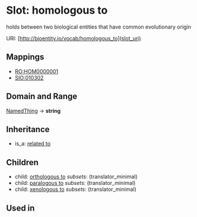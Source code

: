 # Slot: homologous to


holds between two biological entities that have common evolutionary origin

URI: [http://bioentity.io/vocab/homologous_to](slot_uri)
## Mappings

 * [RO:HOM0000001](http://purl.obolibrary.org/obo/RO_HOM0000001)
 * [SIO:010302](http://semanticscience.org/resource/SIO_010302)
## Domain and Range

[NamedThing](NamedThing.md) -> **string**
## Inheritance

 *  is_a: [related to](related_to.md)
## Children

 *  child: [orthologous to](orthologous_to.md) *subsets*: (translator_minimal)
 *  child: [paralogous to](paralogous_to.md) *subsets*: (translator_minimal)
 *  child: [xenologous to](xenologous_to.md) *subsets*: (translator_minimal)
## Used in

